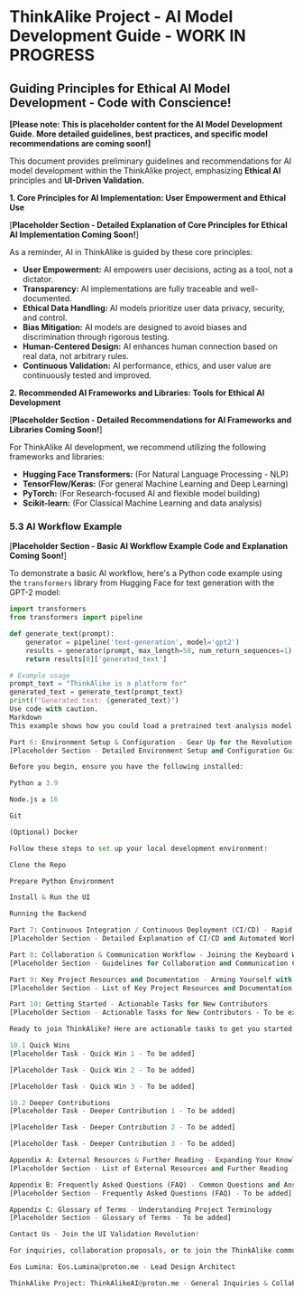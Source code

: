 # ThinkAlike Project - AI Model Development Guide - WORK IN PROGRESS

## Guiding Principles for Ethical AI Model Development - Code with Conscience!

**[Please note: This is placeholder content for the AI Model Development Guide. More detailed guidelines, best practices, and specific model recommendations are coming soon!]**

This document provides preliminary guidelines and recommendations for AI model development within the ThinkAlike project, emphasizing **Ethical AI** principles and **UI-Driven Validation.**

**1. Core Principles for AI Implementation: User Empowerment and Ethical Use**

[**Placeholder Section - Detailed Explanation of Core Principles for Ethical AI Implementation Coming Soon!**]

As a reminder, AI in ThinkAlike is guided by these core principles:

*   **User Empowerment:** AI empowers user decisions, acting as a tool, not a dictator.
*   **Transparency:** AI implementations are fully traceable and well-documented.
*   **Ethical Data Handling:** AI models prioritize user data privacy, security, and control.
*   **Bias Mitigation:** AI models are designed to avoid biases and discrimination through rigorous testing.
*   **Human-Centered Design:** AI enhances human connection based on real data, not arbitrary rules.
*   **Continuous Validation:** AI performance, ethics, and user value are continuously tested and improved.

**2. Recommended AI Frameworks and Libraries: Tools for Ethical AI Development**

[**Placeholder Section - Detailed Recommendations for AI Frameworks and Libraries Coming Soon!**]

For ThinkAlike AI development, we recommend utilizing the following frameworks and libraries:

*   **Hugging Face Transformers:** (For Natural Language Processing - NLP)
*   **TensorFlow/Keras:** (For general Machine Learning and Deep Learning)
*   **PyTorch:** (For Research-focused AI and flexible model building)
*   **Scikit-learn:** (For Classical Machine Learning and data analysis)

### 5.3 AI Workflow Example

[**Placeholder Section - Basic AI Workflow Example Code and Explanation Coming Soon!**]

To demonstrate a basic AI workflow, here's a Python code example using the `transformers` library from Hugging Face for text generation with the GPT-2 model:

```python
import transformers
from transformers import pipeline

def generate_text(prompt):
    generator = pipeline('text-generation', model='gpt2')
    results = generator(prompt, max_length=50, num_return_sequences=1)
    return results[0]['generated_text']

# Example usage
prompt_text = "ThinkAlike is a platform for"
generated_text = generate_text(prompt_text)
print(f"Generated text: {generated_text}")
Use code with caution.
Markdown
This example shows how you could load a pretrained text-analysis model (for sentiment or classification). Extend this for your Narrative or Match Engine, incorporating ethical checks and traceability per Section 5.2: Ethical Guidelines for Model Development.

Part 6: Environment Setup & Configuration - Gear Up for the Revolution
[Placeholder Section - Detailed Environment Setup and Configuration Guide Coming Soon!]

Before you begin, ensure you have the following installed:

Python ≥ 3.9

Node.js ≥ 16

Git

(Optional) Docker

Follow these steps to set up your local development environment:

Clone the Repo

Prepare Python Environment

Install & Run the UI

Running the Backend

Part 7: Continuous Integration / Continuous Deployment (CI/CD) - Rapid Iteration for Revolutionary Progress
[Placeholder Section - Detailed Explanation of CI/CD and Automated Workflows Coming Soon!]

Part 8: Collaboration & Communication Workflow - Joining the Keyboard Warriors Hub
[Placeholder Section - Guidelines for Collaboration and Communication Coming Soon!]

Part 9: Key Project Resources and Documentation - Arming Yourself with Knowledge
[Placeholder Section - List of Key Project Resources and Documentation Coming Soon!]

Part 10: Getting Started - Actionable Tasks for New Contributors
[Placeholder Section - Actionable Tasks for New Contributors - To be expanded and refined!]

Ready to join ThinkAlike? Here are actionable tasks to get you started:

10.1 Quick Wins
[Placeholder Task - Quick Win 1 - To be added]

[Placeholder Task - Quick Win 2 - To be added]

[Placeholder Task - Quick Win 3 - To be added]

10.2 Deeper Contributions
[Placeholder Task - Deeper Contribution 1 - To be added]

[Placeholder Task - Deeper Contribution 2 - To be added]

[Placeholder Task - Deeper Contribution 3 - To be added]

Appendix A: External Resources & Further Reading - Expanding Your Knowledge
[Placeholder Section - List of External Resources and Further Reading - To be added]

Appendix B: Frequently Asked Questions (FAQ) - Common Questions and Answers
[Placeholder Section - Frequently Asked Questions (FAQ) - To be added]

Appendix C: Glossary of Terms - Understanding Project Terminology
[Placeholder Section - Glossary of Terms - To be added]

Contact Us - Join the UI Validation Revolution!

For inquiries, collaboration proposals, or to join the ThinkAlike community, please reach out to us:

Eos Lumina: Eos.Lumina@proton.me - Lead Design Architect

ThinkAlike Project: ThinkAlikeAI@proton.me - General Inquiries & Collaboration
